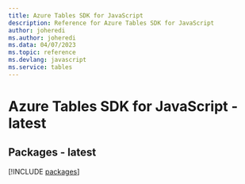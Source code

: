```yaml
---
title: Azure Tables SDK for JavaScript
description: Reference for Azure Tables SDK for JavaScript
author: joheredi
ms.author: joheredi
ms.data: 04/07/2023
ms.topic: reference
ms.devlang: javascript
ms.service: tables
---
```

# Azure Tables SDK for JavaScript - latest
## Packages - latest
[!INCLUDE [packages](tables-index.md)]